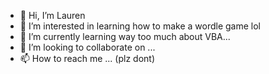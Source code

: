 - 👋 Hi, I’m Lauren
- 👀 I’m interested in learning how to make a wordle game lol
- 🌱 I’m currently learning way too much about VBA...
- 💞️ I’m looking to collaborate on ...
- 📫 How to reach me ... (plz dont)

<!---
EUPHIEEE/EUPHIEEE is a ✨ special ✨ repository because its `README.md` (this file) appears on your GitHub profile.
You can click the Preview link to take a look at your changes.
--->
